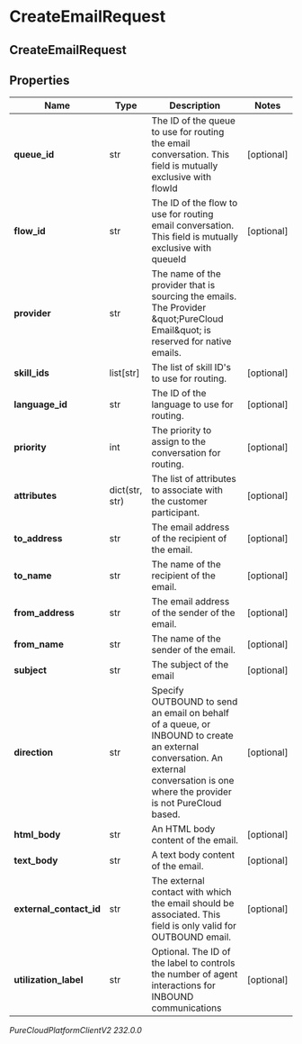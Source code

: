 # CreateEmailRequest

## CreateEmailRequest

## Properties

|Name | Type | Description | Notes|
|------------ | ------------- | ------------- | -------------|
| **queue_id** | str | The ID of the queue to use for routing the email conversation. This field is mutually exclusive with flowId | [optional] |
| **flow_id** | str | The ID of the flow to use for routing email conversation. This field is mutually exclusive with queueId | [optional] |
| **provider** | str | The name of the provider that is sourcing the emails. The Provider \&quot;PureCloud Email\&quot; is reserved for native emails. | |
| **skill_ids** | list[str] | The list of skill ID&#39;s to use for routing. | [optional] |
| **language_id** | str | The ID of the language to use for routing. | [optional] |
| **priority** | int | The priority to assign to the conversation for routing. | [optional] |
| **attributes** | dict(str, str) | The list of attributes to associate with the customer participant. | [optional] |
| **to_address** | str | The email address of the recipient of the email. | [optional] |
| **to_name** | str | The name of the recipient of the email. | [optional] |
| **from_address** | str | The email address of the sender of the email. | [optional] |
| **from_name** | str | The name of the sender of the email. | [optional] |
| **subject** | str | The subject of the email | [optional] |
| **direction** | str | Specify OUTBOUND to send an email on behalf of a queue, or INBOUND to create an external conversation. An external conversation is one where the provider is not PureCloud based. | [optional] |
| **html_body** | str | An HTML body content of the email. | [optional] |
| **text_body** | str | A text body content of the email. | [optional] |
| **external_contact_id** | str | The external contact with which the email should be associated. This field is only valid for OUTBOUND email. | [optional] |
| **utilization_label** | str | Optional. The ID of the label to controls the number of agent interactions for INBOUND communications | [optional] |



_PureCloudPlatformClientV2 232.0.0_

